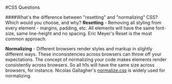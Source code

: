 #CSS Questions

####What's the difference between "resetting" and "normalizing" CSS? Which would you choose, and why? 
**Resetting** - Removing all styling from every element - margins, padding, etc. All elements will have the same font-size, same line-height and no spacing. Eric Meyer's Reset is the most common approach. 

**Normalizing** - Different browsers render styles and markup in slightly different ways. These inconsistencies across browsers can throw off your expectations. The concept of normalizing your code makes elements render consistently across browsers. So all h1s will have the same size across browsers, for instance. Nicolas Gallagher's [normalize.css](http://nicolasgallagher.com/about-normalize-css/) is widely used for normalizing.
